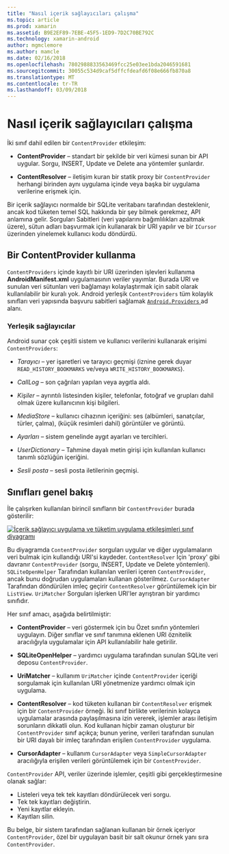 ```yaml
---
title: "Nasıl içerik sağlayıcıları çalışma"
ms.topic: article
ms.prod: xamarin
ms.assetid: B9E2EF89-7EBE-45F5-1ED9-7D2C70BE792C
ms.technology: xamarin-android
author: mgmclemore
ms.author: mamcle
ms.date: 02/16/2018
ms.openlocfilehash: 7802988833563469fcc25e03ee1bda2046591681
ms.sourcegitcommit: 30055c534d9caf5dffcfdeafd6f08e666fb870a8
ms.translationtype: MT
ms.contentlocale: tr-TR
ms.lasthandoff: 03/09/2018
---
```

# <a name="how-content-providers-work"></a>Nasıl içerik sağlayıcıları çalışma

İki sınıf dahil edilen bir `ContentProvider` etkileşim:

- **ContentProvider** &ndash; standart bir şekilde bir veri kümesi sunan bir API uygular. Sorgu, INSERT, Update ve Delete ana yöntemler şunlardır.

- **ContentResolver** &ndash; iletişim kuran bir statik proxy bir `ContentProvider` herhangi birinden aynı uygulama içinde veya başka bir uygulama verilerine erişmek için.

Bir içerik sağlayıcı normalde bir SQLite veritabanı tarafından desteklenir, ancak kod tüketen temel SQL hakkında bir şey bilmek gerekmez, API anlamına gelir. Sorguları Sabitleri (veri yapılarını bağımlılıkları azaltmak üzere), sütun adları başvurmak için kullanarak bir URI yapılır ve bir `ICursor` üzerinden yinelemek kullanıcı kodu döndürdü.


## <a name="consuming-a-contentprovider"></a>Bir ContentProvider kullanma

`ContentProviders` içinde kayıtlı bir URI üzerinden işlevleri kullanıma **AndroidManifest.xml** uygulamasının veriler yayımlar. Burada URI ve sunulan veri sütunları veri bağlamayı kolaylaştırmak için sabit olarak kullanılabilir bir kuralı yok. Android yerleşik `ContentProviders` tüm kolaylık sınıfları veri yapısında başvuru sabitleri sağlamak [ `Android.Providers` ](https://developer.xamarin.com/api/namespace/Android.Provider/) ad alanı.



### <a name="built-in-providers"></a>Yerleşik sağlayıcılar

Android sunar çok çeşitli sistem ve kullanıcı verilerini kullanarak erişimi `ContentProviders`:

- *Tarayıcı* &ndash; yer işaretleri ve tarayıcı geçmişi (iznine gerek duyar `READ_HISTORY_BOOKMARKS` ve/veya `WRITE_HISTORY_BOOKMARKS`).

- *CallLog* &ndash; son çağrıları yapılan veya aygıtla aldı.

- *Kişiler* &ndash; ayrıntılı listesinden kişiler, telefonlar, fotoğraf ve grupları dahil olmak üzere kullanıcının kişi bilgileri.

- *MediaStore* &ndash; kullanıcı cihazının içeriğini: ses (albümleri, sanatçılar, türler, çalma), (küçük resimleri dahil) görüntüler ve görüntü.

- *Ayarları* &ndash; sistem genelinde aygıt ayarları ve tercihleri.

- *UserDictionary* &ndash; Tahmine dayalı metin girişi için kullanılan kullanıcı tanımlı sözlüğün içeriğini.

- *Sesli posta* &ndash; sesli posta iletilerinin geçmişi.



## <a name="classes-overview"></a>Sınıfları genel bakış

İle çalışırken kullanılan birincil sınıfların bir `ContentProvider` burada gösterilir:

[![İçerik sağlayıcı uygulama ve tüketim uygulama etkileşimleri sınıf diyagramı](how-it-works-images/classdiagram1.png)](how-it-works-images/classdiagram1.png#lightbox)

Bu diyagramda `ContentProvider` sorguları uygular ve diğer uygulamaların veri bulmak için kullandığı URI'si kaydeder. `ContentResolver` İçin 'proxy' gibi davranır `ContentProvider` (sorgu, INSERT, Update ve Delete yöntemleri). `SQLiteOpenHelper` Tarafından kullanılan verileri içeren `ContentProvider`, ancak bunu doğrudan uygulamaları kullanan gösterilmez.
`CursorAdapter` Tarafından döndürülen imleç geçirir `ContentResolver` görüntülemek için bir `ListView`. `UriMatcher` Sorguları işlerken URI'ler ayrıştıran bir yardımcı sınıfıdır.

Her sınıf amacı, aşağıda belirtilmiştir:

- **ContentProvider** &ndash; veri göstermek için bu Özet sınıfın yöntemleri uygulayın. Diğer sınıflar ve sınıf tanımına eklenen URI öznitelik aracılığıyla uygulamalar için API kullanılabilir hale getirilir.

- **SQLiteOpenHelper** &ndash; yardımcı uygulama tarafından sunulan SQLite veri deposu `ContentProvider`.

- **UriMatcher** &ndash; kullanım `UriMatcher` içinde `ContentProvider` içeriği sorgulamak için kullanılan URI yönetmenize yardımcı olmak için uygulama.

- **ContentResolver** &ndash; kod tüketen kullanan bir `ContentResolver` erişmek için bir `ContentProvider` örneği. İki sınıf birlikte verilerinin kolayca uygulamalar arasında paylaşılmasına izin vererek, işlemler arası iletişim sorunların dikkatli olun. Kod kullanan hiçbir zaman oluşturur bir `ContentProvider` sınıf açıkça; bunun yerine, verileri tarafından sunulan bir URI dayalı bir imleç tarafından erişilen `ContentProvider` uygulama.

- **CursorAdapter** &ndash; kullanım `CursorAdapter` veya `SimpleCursorAdapter` aracılığıyla erişilen verileri görüntülemek için bir `ContentProvider`.

`ContentProvider` API, veriler üzerinde işlemler, çeşitli gibi gerçekleştirmesine olanak sağlar:

-  Listeleri veya tek tek kayıtları döndürülecek veri sorgu.
-  Tek tek kayıtları değiştirin.
-  Yeni kayıtlar ekleyin.
-  Kayıtları silin.

Bu belge, bir sistem tarafından sağlanan kullanan bir örnek içeriyor `ContentProvider`, özel bir uygulayan basit bir salt okunur örnek yanı sıra `ContentProvider`.

